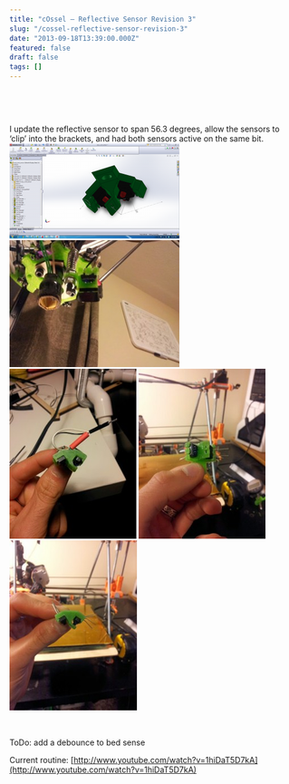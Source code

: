 ```yaml
---
title: "cOssel – Reflective Sensor Revision 3"
slug: "/cossel-reflective-sensor-revision-3"
date: "2013-09-18T13:39:00.000Z"
featured: false
draft: false
tags: []
---
```



 

 

I update the reflective sensor to span 56.3 degrees, allow the sensors to ‘clip’ into the brackets, and had both sensors active on the same bit.[![z_min_snsr_mnt](./images/z_min_snsr_mnt-300x168.png)](http://static.cdaringe.com/archive/2013/09/z_min_snsr_mnt.png) [![rev3_4_thin_slit](./images/rev3_4_thin_slit-300x224.jpg)](http://static.cdaringe.com/archive/2013/09/rev3_4_thin_slit.jpg) [![rev3_3](./images/rev3_3-224x300.jpg)](http://static.cdaringe.com/archive/2013/09/rev3_3.jpg) [![rev3_2](./images/rev3_2-224x300.jpg)](http://static.cdaringe.com/archive/2013/09/rev3_2.jpg) [![rev3_1](./images/rev3_1-225x300.jpg)](http://static.cdaringe.com/archive/2013/09/rev3_1.jpg)

 

ToDo: add a debounce to bed sense

Current routine: [http://www.youtube.com/watch?v=1hiDaT5D7kA](http://www.youtube.com/watch?v=1hiDaT5D7kA)



